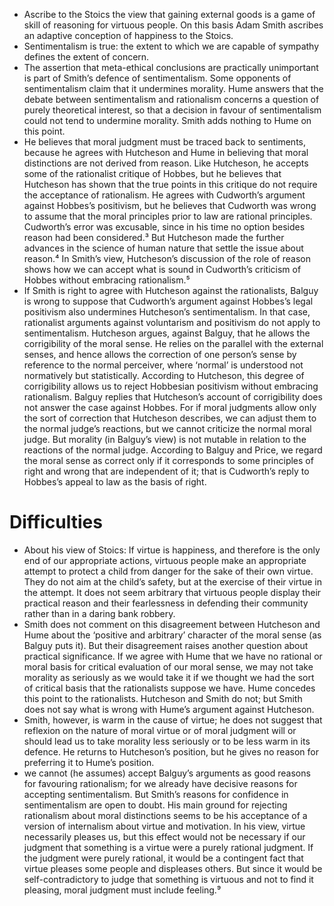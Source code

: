 - Ascribe to the Stoics the view that gaining external goods is a game of skill of reasoning for virtuous people. On this basis Adam Smith ascribes an adaptive conception of happiness to the Stoics.
- Sentimentalism is true: the extent to which we are capable of sympathy defines the extent of concern.
- The assertion that meta-ethical conclusions are practically unimportant is part of Smith’s defence of sentimentalism. Some opponents of sentimentalism claim that it undermines morality. Hume answers that the debate between sentimentalism and rationalism concerns a question of purely theoretical interest, so that a decision in favour of sentimentalism could not tend to undermine morality. Smith adds nothing to Hume on this point.
- He believes that moral judgment must be traced back to sentiments, because he agrees with Hutcheson and Hume in believing that moral distinctions are not derived from reason.
Like Hutcheson, he accepts some of the rationalist critique of Hobbes, but he believes that Hutcheson has shown that the true points in this critique do not require the acceptance of rationalism. He agrees with Cudworth’s argument against Hobbes’s positivism, but he believes that Cudworth was wrong to assume that the moral principles prior to law are rational principles. Cudworth’s error was excusable, since in his time no option besides reason had been considered.³ But Hutcheson made the further advances in the science of human nature that settle the issue about reason.⁴ In Smith’s view, Hutcheson’s discussion of the role of reason shows how we can accept what is sound in Cudworth’s criticism of Hobbes without embracing rationalism.⁵
- If Smith is right to agree with Hutcheson against the rationalists, Balguy is wrong to suppose that Cudworth’s argument against Hobbes’s legal positivism also undermines Hutcheson’s sentimentalism. In that case, rationalist arguments against voluntarism and positivism do not apply to sentimentalism. Hutcheson argues, against Balguy, that he allows the corrigibility of the moral sense. He relies on the parallel with the external senses, and hence allows the correction of one person’s sense by reference to the normal perceiver, where ‘normal’ is understood not normatively but statistically. According to Hutcheson, this degree of corrigibility allows us to reject Hobbesian positivism without embracing rationalism.
Balguy replies that Hutcheson’s account of corrigibility does not answer the case against Hobbes. For if moral judgments allow only the sort of correction that Hutcheson describes, we can adjust them to the normal judge’s reactions, but we cannot criticize the normal moral judge. But morality (in Balguy’s view) is not mutable in relation to the reactions of the normal judge. According to Balguy and Price, we regard the moral sense as correct only if it corresponds to some principles of right and wrong that are independent of it; that is Cudworth’s reply to Hobbes’s appeal to law as the basis of right.









# Difficulties

- About his view of Stoics: If virtue is happiness, and therefore is the only end of our appropriate actions, virtuous people make an appropriate attempt to protect a child from danger for the sake of their own virtue. They do not aim at the child’s safety, but at the exercise of their virtue in the attempt. It does not seem arbitrary that virtuous people display their practical reason and their fearlessness in defending their community rather than in a daring bank robbery.
- Smith does not comment on this disagreement between Hutcheson and Hume about the ‘positive and arbitrary’ character of the moral sense (as Balguy puts it). But their disagreement raises another question about practical significance. If we agree with Hume that we have no rational or moral basis for critical evaluation of our moral sense, we may not take morality as seriously as we would take it if we thought we had the sort of critical basis that the rationalists suppose we have. Hume concedes this point to the rationalists.
Hutcheson and Smith do not; but Smith does not say what is wrong with Hume’s argument against Hutcheson. 
- Smith, however, is warm in the cause of virtue; he does not suggest that reflexion on the nature of moral virtue or of moral judgment will or should lead us to take morality less seriously or to be less warm in its defence. He returns to Hutcheson’s position, but he gives no reason for preferring it to Hume’s position. 
- we cannot (he assumes) accept Balguy’s arguments as good reasons for favouring rationalism; for we already have decisive reasons for accepting sentimentalism.
But Smith’s reasons for confidence in sentimentalism are open to doubt. His main ground for rejecting rationalism about moral distinctions seems to be his acceptance of a version of internalism about virtue and motivation. In his view, virtue necessarily pleases us, but this effect would not be necessary if our judgment that something is a virtue were a purely rational judgment. If the judgment were purely rational, it would be a contingent fact that virtue pleases some people and displeases others. But since it would be self-contradictory to judge that something is virtuous and not to find it pleasing, moral judgment must include feeling.⁹ 